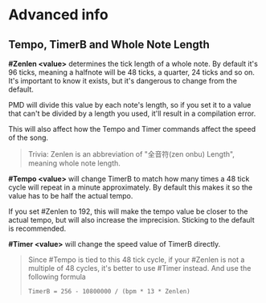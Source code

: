 # Advanced info



## Tempo, TimerB and Whole Note Length


**\#Zenlen \<value>** determines the tick length of a whole note. By default it's 96 ticks, meaning a halfnote will be 48 ticks, a quarter, 24 ticks and so on. It's important to know it exists, but it's dangerous to change from the default.

PMD will divide this value by each note's length, so if you set it to a value that can't be divided by a length you used, it'll result in a compilation error.

This will also affect how the Tempo and Timer commands affect the speed of the song.

>Trivia: Zenlen is an abbreviation of "全音符(zen onbu) Length", meaning whole note length.

**\#Tempo \<value>** will change TimerB to match how many times a 48 tick cycle will repeat in a minute approximately. By default this makes it so the value has to be half the actual tempo. 

If you set \#Zenlen to 192, this will make the tempo value be closer to the actual tempo, but will also increase the imprecision. Sticking to the default is recommended.

**\#Timer \<value>** will change the speed value of TimerB directly.

>Since  \#Tempo is tied to this 48 tick cycle, if your \#Zenlen is not a multiple of 48 cycles, it's better to use \#Timer instead. And use the following formula
>
>`TimerB = 256 - 10800000 / (bpm * 13 * Zenlen)`
